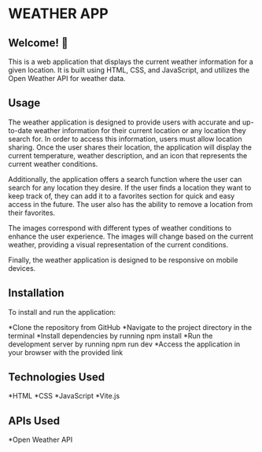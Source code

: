 #  WEATHER APP

## Welcome! 👋

This is a web application that displays the current weather information for a given location. It is built using HTML, CSS, and JavaScript, and utilizes the Open Weather API for weather data.

## Usage
The weather application is designed to provide users with accurate and up-to-date weather information for their current location or any location they search for. In order to access this information, users must allow location sharing. Once the user shares their location, the application will display the current temperature, weather description, and an icon that represents the current weather conditions.

Additionally, the application offers a search function where the user can search for any location they desire. If the user finds a location they want to keep track of, they can add it to a favorites section for quick and easy access in the future. The user also has the ability to remove a location from their favorites.

The images correspond with different types of weather conditions to enhance the user experience. The images will change based on the current weather, providing a visual representation of the current conditions.

Finally, the weather application is designed to be responsive on mobile devices.

## Installation
To install and run the application:

*Clone the repository from GitHub
*Navigate to the project directory in the terminal
*Install dependencies by running npm install
*Run the development server by running npm run dev
*Access the application in your browser with the provided link

## Technologies Used
*HTML
*CSS
*JavaScript
*Vite.js

## APIs Used
*Open Weather API


